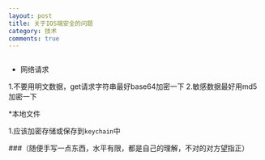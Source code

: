 ```yaml
---
layout: post
title: 关于IOS端安全的问题
category: 技术
comments: true
---
```

```

```
* 网络请求

1.不要用明文数据，get请求字符串最好base64加密一下
2.敏感数据最好用md5加密一下

*本地文件

1.应该加密存储或保存到`keychain`中

###（随便手写一点东西，水平有限，都是自己的理解，不对的对方望指正）